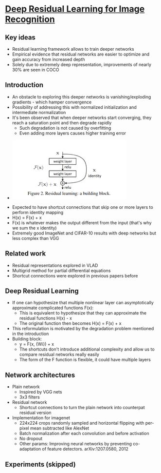 # [Deep Residual Learning for Image Recognition](https://arxiv.org/pdf/1512.03385v1.pdf)

## Key ideas
* Residual learning framework allows to train deeper networks
* Empirical evidence that residual networks are easier to optimize and gain accuracy from increased depth
* Solely due to extremely deep representation, improvements of nearly 30% are seen in COCO

## Introduction
* An obstacle to exploring this deeper networks is vanishing/exploding gradients - which hamper convergence
* Possibility of addressing this with normalized initialization and intermediate normalization
* It's been observed that when deeper networks start converging, they reach a saturation point and then degrade rapidly
  - Such degradation is not caused by overfitting
  - Even adding more layers causes higher training error
- ![](resnet-block.png)
* Expected to have shortcut connections that skip one or more layers to perform identity mapping
* H(x) = F(x) + x
* F(x) is whatever makes the output different from the input (that's why we sum the x identity)
* Extremely good ImageNet and CIFAR-10 results with deep networks but less complex than VGG

## Related work
* Residual representations explored in VLAD
* Multigrid method for partial differential equations
* Shortcut connections were explored in previous papers before

## Deep Residual Learning
* If one can hypothesize that multiple nonlinear layer can asymptotically approximate complicated functions F(x):
  - This is equivalent to hypothesize that they can approximate the residual functions H(x) - x
  - The original function then becomes H(x) = F(x) + x
* This reformulation is motivated by the degradation problem mentioned in the introduction
* Building block:
  - y = F(x, {Wi}) + x
  - The shortcuts don't introduce additional complexity and allow us to compare residual networks really easily
  - The form of the F function is flexible, it could have multiple layers

## Network architectures
* Plain network
  - Inspired by VGG nets
  - 3x3 filters
* Residual network
  - Shortcut connections to turn the plain network into counterpat residual version
* Implementation for imagenet
  - 224x224 crops randomly sampled and horizontal flipping with per-pixel mean subtracted like AlexNet
  - Batch normalization after each convolution and before activation
  - No dropout
  - Other params: Improving neural networks by preventing co-adaptation of feature detectors. arXiv:1207.0580, 2012

## Experiments (skipped)
